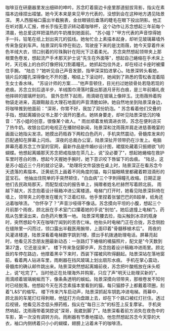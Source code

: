 咖啡豆在研磨器里发出细碎的呻吟，苏念盯着窗边卡座里那道挺拔背影，指尖在素描本边缘捏出褶皱。她今天本来是来见甲方代表的，没想到会在这种地方遇见陆景深。
男人西服袖口露出半截腕表，金丝眼镜后垂落的睫毛在眼下投出阴影。他正在听对面人汇报，修长手指无意识转动着咖啡杯，这个动作让苏念想起三年前每个清晨，他总爱这样把温热的牛奶推到她面前。
"苏小姐？"甲方代表的声音惊得她手一抖，铅笔在纸上划出突兀的弧线。她匆忙合上素描本起身，却听见玻璃幕墙外传来急促刹车声。陆景深的车停在街边，驾驶座下来的是沈雨薇，她今天穿着件米色羊绒大衣，领口别着的珍珠胸针在阳光下泛着柔光。
苏念突然想起领带夹上那根栗色卷发，想起流产手术那天护士说"先生在外面等"，想起自己蜷缩在手术床上时，天花板上的白炽灯像把钝刀割着瞳孔。她抓起包往外走，却在经过卡座时被攥住手腕。
"陆总？"她听见自己声音发颤，指甲深深掐进掌心。陆景深转头看她，镜片后的瞳孔深得像化不开的墨，喉结上下滚动时，她闻到了熟悉的雪松香混着陌生女士香水味。
"苏设计师的方案……"他声音顿住，目光扫过她锁骨处若隐若现的疤痕。苏念立刻后退半步，羊绒围巾滑落时露出那道月牙形白痕，是三年前婚礼夜他摔碎的玻璃杯划的。
窗外忽然下起雨，雨滴砸在玻璃上像碎玉。沈雨薇拎着购物袋走进来，高跟鞋敲击大理石地面的声音清脆如钟。她自然地坐到陆景深身边，将咖啡推到他面前："深哥，你胃不好，我加了双份奶泡。"
苏念看着他们交叠的手指，想起离婚协议书上那个洇开的墨点。她转身要走，却听见陆景深低沉的嗓音："苏小姐的创意，很像某个故人。"
雨丝顺着发梢滴进衣领，苏念在便利店买了热牛奶。收银台后的电视正在播财经新闻，陆景深和沈雨薇并肩走进慈善晚宴的画面让她指尖发凉。她摸出药瓶吞下两粒白色药片，手机突然震动，骨髓库发来的匹配通知在屏幕上闪烁。
深夜的总裁办公室，陆景深扯开领带扔在沙发上。电脑屏幕亮着苏念工作室的官网，最新作品是件婚纱设计图，裙摆处藏着只振翅欲飞的蝴蝶。他想起离婚那天苏念把戒指放在茶几上，说"没必要了"，想起她蜷缩在救护车里时苍白的唇，想起今天握她手腕时，她下意识咬下唇留下的齿痕。
"陆总，这是苏小姐近三个月的就诊记录。"助理将文件袋放在桌上时，陆景深正在看苏念今天遗落的素描本。泛黄纸页上画着不同角度的猫，每只猫眼睛里都藏着颗泪滴形的蓝宝石。
他抽出住院单的手突然顿住，"白血病"三个字刺得瞳孔收缩。日期正是他们去民政局那天，而配型成功的报告单上，捐赠者姓名栏赫然写着顾北辰。
雨越下越大，苏念抱着设计稿箱冲进公寓楼道。电梯门打开时，她看见陆景深斜倚在墙上，领带夹上的卷发在暖光下泛着红棕。他手里捏着张皱巴巴的B超单，纸角还沾着咖啡渍。
"你怀孕了？"声音沙哑得不像话。苏念摸向平坦的小腹，想起三个月前那个雨夜，顾北辰在手术室门口攥着她的手说"别怕"。她后退撞上电梯门，药瓶从包里滚出来，白色药片散落一地。
陆景深弯腰去捡，指尖触到冰凉的瓶身时，突然想起今天在咖啡厅闻到的苦杏仁味。他抬头时电梯门正在合拢，苏念侧脸在缝隙里一闪而过，领口露出半截医用腕带，上面印着"骨髓移植术后"。
雨夜的风灌进楼道，陆景深看着电梯数字跳到1楼，摸出手机拨通助理电话。屏幕亮起时，他看见苏念朋友圈最新动态：一张路灯下蜷缩的橘猫照片，配文是"今天数到第27盏，它还是没来"。
楼下传来急促脚步声，苏念抱着设计稿箱冲进雨里。顾北辰的车停在路边，他撑着黑伞下来时，西装下摆被风吹得翻起。陆景深站在落地窗前，看着两人钻进车里，雨刷器在挡风玻璃上划出扇形水痕。
手机在掌心震动，骨髓库的确认邮件跳出来。陆景深突然想起离婚前夜，苏念把叶酸瓶放在床头柜上，说"吃完了"。当时他正在处理海外并购案，只应了声"明天让助理买新的"。
雨滴顺着玻璃蜿蜒而下，像条条透明的蜈蚣。陆景深摸向领带夹，那根卷发不知何时已经脱落。他想起今天在苏念素描本里看到的猫，每只猫脖子上都戴着项圈，刻着"L&S"的缩写。
楼下传来汽车启动声，陆景深抓起车钥匙冲进电梯。雨幕中，顾北辰的车尾灯红得刺眼，他猛打方向盘跟上去，却在下个路口被红灯拦住。透过后视镜，他看见苏念低头擦药瓶，指尖在"每日三次"的标签上反复摩挲。
手机突然响起，沈雨薇带着哭腔说"深哥，我崴到脚了"。陆景深看着前方消失在夜色中的车影，第一次没有调转方向。雨刷器有节奏地摆动，他忽然想起苏念今天穿的大衣，袖口内侧绣着只小小的蝴蝶，翅膀上沾着未干的咖啡渍。